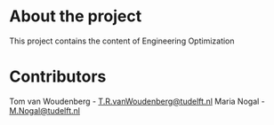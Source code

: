 # About the project
This project contains the content of Engineering Optimization

# Contributors
Tom van Woudenberg - T.R.vanWoudenberg@tudelft.nl
Maria Nogal - M.Nogal@tudelft.nl
